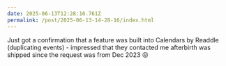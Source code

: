 ```yaml
---
date: 2025-06-13T12:28:16.761Z
permalink: /post/2025-06-13-14-28-16/index.html
---
```


Just got a confirmation that a feature was built into Calendars by Readdle (duplicating events) - impressed that they contacted me afterbirth was shipped since the request was from Dec 2023 😝